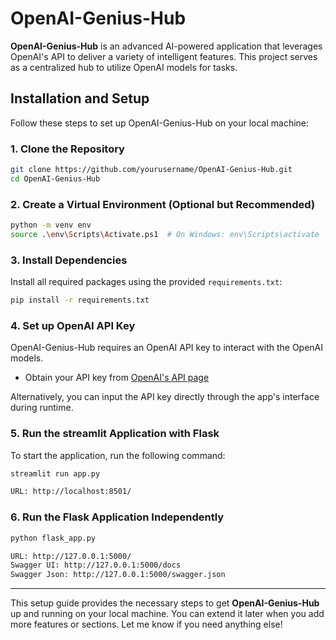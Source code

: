 # OpenAI-Genius-Hub

**OpenAI-Genius-Hub** is an advanced AI-powered application that leverages OpenAI's API to deliver a variety of intelligent features. This project serves as a centralized hub to utilize OpenAI models for tasks.

## Installation and Setup

Follow these steps to set up OpenAI-Genius-Hub on your local machine:

### 1. Clone the Repository
```bash
git clone https://github.com/yourusername/OpenAI-Genius-Hub.git
cd OpenAI-Genius-Hub
```

### 2. Create a Virtual Environment (Optional but Recommended)
```bash
python -m venv env
source .\env\Scripts\Activate.ps1  # On Windows: env\Scripts\activate
```

### 3. Install Dependencies
Install all required packages using the provided `requirements.txt`:
```bash
pip install -r requirements.txt
```

### 4. Set up OpenAI API Key
OpenAI-Genius-Hub requires an OpenAI API key to interact with the OpenAI models. 

- Obtain your API key from [OpenAI's API page](https://platform.openai.com/api-keys)

Alternatively, you can input the API key directly through the app's interface during runtime.

### 5. Run the streamlit Application with Flask
To start the application, run the following command:
```bash
streamlit run app.py

URL: http://localhost:8501/
```
### 6. Run the Flask Application Independently
```bash
python flask_app.py

URL: http://127.0.0.1:5000/
Swagger UI: http://127.0.0.1:5000/docs 
Swagger Json: http://127.0.0.1:5000/swagger.json
``` 
---

This setup guide provides the necessary steps to get **OpenAI-Genius-Hub** up and running on your local machine. You can extend it later when you add more features or sections. Let me know if you need anything else!